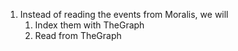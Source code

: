 1. Instead of reading the events from Moralis, we will
    1. Index them with TheGraph
    2. Read from TheGraph